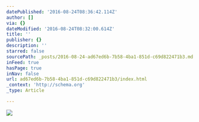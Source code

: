 ```yaml
---
datePublished: '2016-08-24T08:36:42.114Z'
author: []
via: {}
dateModified: '2016-08-24T08:32:00.614Z'
title: ''
publisher: {}
description: ''
starred: false
sourcePath: _posts/2016-08-24-ad67ed6b-7b58-4ba1-851d-c69d822471b3.md
inFeed: true
hasPage: true
inNav: false
url: ad67ed6b-7b58-4ba1-851d-c69d822471b3/index.html
_context: 'http://schema.org'
_type: Article

---
```

![](https://the-grid-user-content.s3-us-west-2.amazonaws.com/eed40f97-b719-48b5-8fc7-cb1f93348192.jpg)